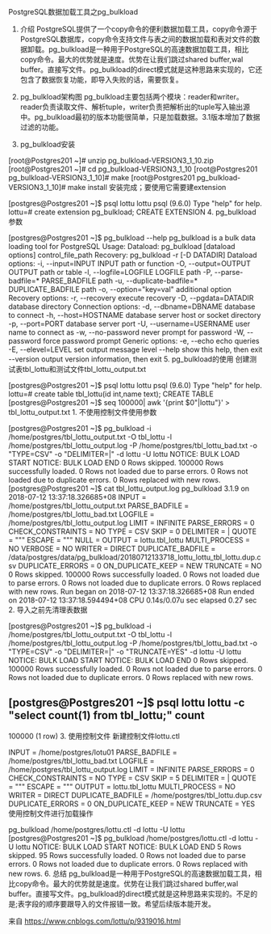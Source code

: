 PostgreSQL数据加载工具之pg_bulkload
1. 介绍
PostgreSQL提供了一个copy命令的便利数据加载工具，copy命令源于PostgreSQL数据库，copy命令支持文件与表之间的数据加载和表对文件的数据卸载。pg_bulkload是一种用于PostgreSQL的高速数据加载工具，相比copy命令。最大的优势就是速度。优势在让我们跳过shared buffer,wal buffer。直接写文件。pg_bulkload的direct模式就是这种思路来实现的，它还包含了数据恢复功能，即导入失败的话，需要恢复。
2. pg_bulkload架构图
pg_bulkload主要包括两个模块：reader和writer。reader负责读取文件、解析tuple，writer负责把解析出的tuple写入输出源中。pg_bulkload最初的版本功能很简单，只是加载数据。3.1版本增加了数据过滤的功能。

3. pg_bulkload安装

[root@Postgres201 ~]# unzip pg_bulkload-VERSION3_1_10.zip
[root@Postgres201 ~]# cd pg_bulkload-VERSION3_1_10
[root@Postgres201 pg_bulkload-VERSION3_1_10]# make
[root@Postgres201 pg_bulkload-VERSION3_1_10]# make install
安装完成；要使用它需要建extension

[postgres@Postgres201 ~]$ psql lottu lottu
psql (9.6.0)
Type "help" for help.
lottu=# create extension pg_bulkload;
CREATE EXTENSION
4. pg_bulkload参数

[postgres@Postgres201 ~]$ pg_bulkload --help
pg_bulkload is a bulk data loading tool for PostgreSQL
Usage:
  Dataload: pg_bulkload [dataload options] control_file_path
  Recovery: pg_bulkload -r [-D DATADIR]
Dataload options:
  -i, --input=INPUT         INPUT path or function
  -O, --output=OUTPUT       OUTPUT path or table
  -l, --logfile=LOGFILE     LOGFILE path
  -P, --parse-badfile=*     PARSE_BADFILE path
  -u, --duplicate-badfile=* DUPLICATE_BADFILE path
  -o, --option="key=val"    additional option
Recovery options:
  -r, --recovery            execute recovery
  -D, --pgdata=DATADIR      database directory
Connection options:
  -d, --dbname=DBNAME       database to connect
  -h, --host=HOSTNAME       database server host or socket directory
  -p, --port=PORT           database server port
  -U, --username=USERNAME   user name to connect as
  -w, --no-password         never prompt for password
  -W, --password            force password prompt
Generic options:
  -e, --echo                echo queries
  -E, --elevel=LEVEL        set output message level
  --help                    show this help, then exit
  --version                 output version information, then exit
5. pg_bulkload的使用
创建测试表tbl_lottu和测试文件tbl_lottu_output.txt

[postgres@Postgres201 ~]$ psql lottu lottu
psql (9.6.0)
Type "help" for help.
lottu=# create table tbl_lottu(id int,name text);
CREATE TABLE
[postgres@Postgres201 ~]$  seq 100000| awk '{print $0"|lottu"}' > tbl_lottu_output.txt
	1. 
不使用控制文件使用参数



[postgres@Postgres201 ~]$ pg_bulkload -i /home/postgres/tbl_lottu_output.txt -O tbl_lottu -l /home/postgres/tbl_lottu_output.log -P /home/postgres/tbl_lottu_bad.txt  -o "TYPE=CSV" -o "DELIMITER=|" -d lottu -U lottu
NOTICE: BULK LOAD START
NOTICE: BULK LOAD END
 0 Rows skipped.
 100000 Rows successfully loaded.
 0 Rows not loaded due to parse errors.
 0 Rows not loaded due to duplicate errors.
 0 Rows replaced with new rows.
[postgres@Postgres201 ~]$ cat tbl_lottu_output.log
pg_bulkload 3.1.9 on 2018-07-12 13:37:18.326685+08
INPUT = /home/postgres/tbl_lottu_output.txt
PARSE_BADFILE = /home/postgres/tbl_lottu_bad.txt
LOGFILE = /home/postgres/tbl_lottu_output.log
LIMIT = INFINITE
PARSE_ERRORS = 0
CHECK_CONSTRAINTS = NO
TYPE = CSV
SKIP = 0
DELIMITER = |
QUOTE = "\""
ESCAPE = "\""
NULL =
OUTPUT = lottu.tbl_lottu
MULTI_PROCESS = NO
VERBOSE = NO
WRITER = DIRECT
DUPLICATE_BADFILE = /data/postgres/data/pg_bulkload/20180712133718_lottu_lottu_tbl_lottu.dup.csv
DUPLICATE_ERRORS = 0
ON_DUPLICATE_KEEP = NEW
TRUNCATE = NO
  0 Rows skipped.
  100000 Rows successfully loaded.
  0 Rows not loaded due to parse errors.
  0 Rows not loaded due to duplicate errors.
  0 Rows replaced with new rows.
Run began on 2018-07-12 13:37:18.326685+08
Run ended on 2018-07-12 13:37:18.594494+08
CPU 0.14s/0.07u sec elapsed 0.27 sec
2. 导入之前先清理表数据

[postgres@Postgres201 ~]$ pg_bulkload -i /home/postgres/tbl_lottu_output.txt -O tbl_lottu -l /home/postgres/tbl_lottu_output.log -P /home/postgres/tbl_lottu_bad.txt  -o "TYPE=CSV" -o "DELIMITER=|" -o "TRUNCATE=YES" -d lottu -U lottu
NOTICE: BULK LOAD START
NOTICE: BULK LOAD END
 0 Rows skipped.
 100000 Rows successfully loaded.
 0 Rows not loaded due to parse errors.
 0 Rows not loaded due to duplicate errors.
 0 Rows replaced with new rows.
 
[postgres@Postgres201 ~]$ psql lottu lottu -c "select count(1) from tbl_lottu;"
 count 
--------
 100000
(1 row)
3. 使用控制文件
新建控制文件lottu.ctl

INPUT = /home/postgres/lotu01
PARSE_BADFILE = /home/postgres/tbl_lottu_bad.txt
LOGFILE = /home/postgres/tbl_lottu_output.log
LIMIT = INFINITE
PARSE_ERRORS = 0
CHECK_CONSTRAINTS = NO
TYPE = CSV
SKIP = 5
DELIMITER = |
QUOTE = "\""
ESCAPE = "\""
OUTPUT = lottu.tbl_lottu
MULTI_PROCESS = NO
WRITER = DIRECT
DUPLICATE_BADFILE = /home/postgres/tbl_lottu.dup.csv
DUPLICATE_ERRORS = 0
ON_DUPLICATE_KEEP = NEW
TRUNCATE = YES
使用控制文件进行加载操作

pg_bulkload  /home/postgres/lottu.ctl -d lottu -U lottu
[postgres@Postgres201 ~]$ pg_bulkload  /home/postgres/lottu.ctl -d lottu -U lottu
NOTICE: BULK LOAD START
NOTICE: BULK LOAD END
 5 Rows skipped.
 95 Rows successfully loaded.
 0 Rows not loaded due to parse errors.
 0 Rows not loaded due to duplicate errors.
 0 Rows replaced with new rows.
6. 总结
pg_bulkload是一种用于PostgreSQL的高速数据加载工具，相比copy命令。最大的优势就是速度。优势在让我们跳过shared buffer,wal buffer。直接写文件。pg_bulkload的direct模式就是这种思路来实现的。不足的是;表字段的顺序要跟导入的文件报错一致。希望后续版本能开发。
 
来自 <https://www.cnblogs.com/lottu/p/9319016.html>